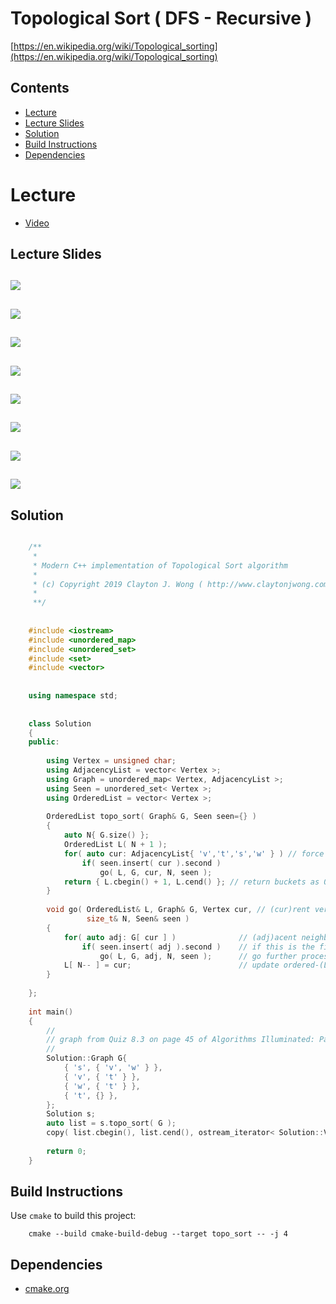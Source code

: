 # Topological Sort ( DFS - Recursive )
[https://en.wikipedia.org/wiki/Topological_sorting](https://en.wikipedia.org/wiki/Topological_sorting)

## Contents
* [Lecture](#lecture)
* [Lecture Slides](#lecture-slides)
* [Solution](#solution)
* [Build Instructions](#build-instructions)
* [Dependencies](#dependencies)

# Lecture
* [Video](https://www.coursera.org/lecture/algorithms-graphs-data-structures/topological-sort-yeKm7)

## Lecture Slides
![](documentation/dfs_01.png)
---
![](documentation/dfs_02.png)
---
![](documentation/dfs_03.png)
---
![](documentation/dfs_04.png)
---
![](documentation/dfs_05.png)
---
![](documentation/dfs_06.png)
---
![](documentation/dfs_07.png)
---
![](documentation/dfs_08.png)
---

## Solution
```cpp

    /**
     *
     * Modern C++ implementation of Topological Sort algorithm
     *
     * (c) Copyright 2019 Clayton J. Wong ( http://www.claytonjwong.com )
     *
     **/
     
    
    #include <iostream>
    #include <unordered_map>
    #include <unordered_set>
    #include <set>
    #include <vector>
    
    
    using namespace std;
    
    
    class Solution
    {
    public:
    
        using Vertex = unsigned char;
        using AdjacencyList = vector< Vertex >;
        using Graph = unordered_map< Vertex, AdjacencyList >;
        using Seen = unordered_set< Vertex >;
        using OrderedList = vector< Vertex >;
    
        OrderedList topo_sort( Graph& G, Seen seen={} )
        {
            auto N{ G.size() };
            OrderedList L( N + 1 );
            for( auto cur: AdjacencyList{ 'v','t','s','w' } ) // force order to exactly follow example section 8.5.5 on page 50-51 of Algorithms Illuminated: Part 2
                if( seen.insert( cur ).second )
                    go( L, G, cur, N, seen );
            return { L.cbegin() + 1, L.cend() }; // return buckets as 0-based index of [ 1 : N+1 )
        }
    
        void go( OrderedList& L, Graph& G, Vertex cur, // (cur)rent vertex at the top of the callstack
                 size_t& N, Seen& seen )
        {
            for( auto adj: G[ cur ] )              // (adj)acent neighbor vertices of the (G)raph's (cur)rent vertex
                if( seen.insert( adj ).second )    // if this is the first time the (adj)acent neighbor vertex has been seen
                    go( L, G, adj, N, seen );      // go further process (adj)acent neighbor vertex
            L[ N-- ] = cur;                        // update ordered-(L)ist entries in reverse order as the callstack returns from [ N : 1 ]
        }
    
    };
    
    int main()
    {
        //
        // graph from Quiz 8.3 on page 45 of Algorithms Illuminated: Part 2
        //
        Solution::Graph G{
            { 's', { 'v', 'w' } },
            { 'v', { 't' } },
            { 'w', { 't' } },
            { 't', {} },
        };
        Solution s;
        auto list = s.topo_sort( G );
        copy( list.cbegin(), list.cend(), ostream_iterator< Solution::Vertex >( cout, " " ) );
    
        return 0;
    }

```

## Build Instructions
Use ```cmake``` to build this project:

```
    cmake --build cmake-build-debug --target topo_sort -- -j 4
```

## Dependencies
* [cmake.org](https://cmake.org)
